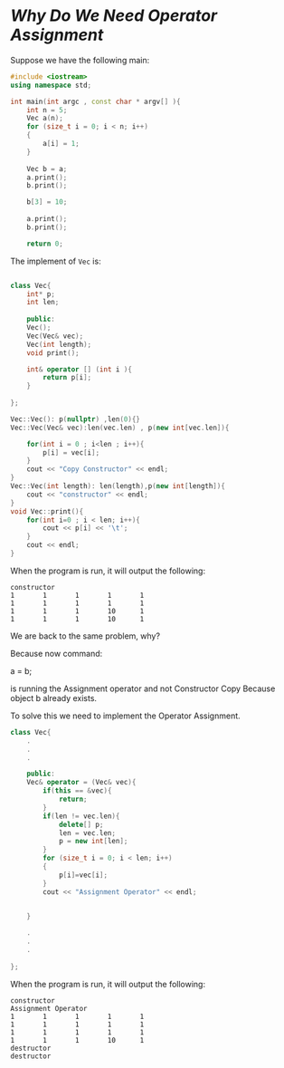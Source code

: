 # *Why Do We Need Operator Assignment*
Suppose we have the following main:
```cpp
#include <iostream>
using namespace std;

int main(int argc , const char * argv[] ){
    int n = 5;
    Vec a(n);
    for (size_t i = 0; i < n; i++)
    {
        a[i] = 1;
    }
    
    Vec b = a;
    a.print();
    b.print();

    b[3] = 10;
    
    a.print();
    b.print();

    return 0;
```
The implement of `Vec` is:
```cpp

class Vec{
    int* p;
    int len;
    
    public:
    Vec();
    Vec(Vec& vec);
    Vec(int length);
    void print();

    int& operator [] (int i ){
        return p[i];
    }
    
};

Vec::Vec(): p(nullptr) ,len(0){}
Vec::Vec(Vec& vec):len(vec.len) , p(new int[vec.len]){

    for(int i = 0 ; i<len ; i++){
        p[i] = vec[i];
    }
    cout << "Copy Constructor" << endl;
}
Vec::Vec(int length): len(length),p(new int[length]){
    cout << "constructor" << endl;
}
void Vec::print(){
    for(int i=0 ; i < len; i++){
        cout << p[i] << '\t';
    }
    cout << endl;
}
```

When the program is run, it will output the following:
```
constructor
1       1       1       1       1
1       1       1       1       1
1       1       1       10      1
1       1       1       10      1
```
We are back to the same problem, why? 

Because now command:

a = b; 

is running the Assignment operator and not Constructor Copy
Because object b already exists.

To solve this we need to implement the Operator Assignment.

```cpp
class Vec{
    .
    .
    .

    public:
    Vec& operator = (Vec& vec){
        if(this == &vec){
            return;
        }
        if(len != vec.len){
            delete[] p;
            len = vec.len;
            p = new int[len];
        }
        for (size_t i = 0; i < len; i++)
        {
            p[i]=vec[i];
        }
        cout << "Assignment Operator" << endl;

        
    }

    .
    .
    .
    
};
```
When the program is run, it will output the following:

```
constructor
Assignment Operator
1       1       1       1       1
1       1       1       1       1
1       1       1       1       1
1       1       1       10      1
destructor
destructor
```